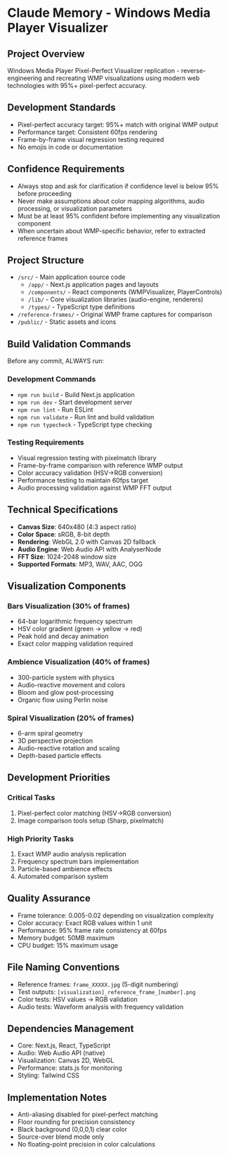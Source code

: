 # Claude Memory - Windows Media Player Visualizer

## Project Overview
Windows Media Player Pixel-Perfect Visualizer replication - reverse-engineering and recreating WMP visualizations using modern web technologies with 95%+ pixel-perfect accuracy.

## Development Standards
- Pixel-perfect accuracy target: 95%+ match with original WMP output
- Performance target: Consistent 60fps rendering
- Frame-by-frame visual regression testing required
- No emojis in code or documentation

## Confidence Requirements
- Always stop and ask for clarification if confidence level is below 95% before proceeding
- Never make assumptions about color mapping algorithms, audio processing, or visualization parameters
- Must be at least 95% confident before implementing any visualization component
- When uncertain about WMP-specific behavior, refer to extracted reference frames

## Project Structure
- `/src/` - Main application source code
  - `/app/` - Next.js application pages and layouts
  - `/components/` - React components (WMPVisualizer, PlayerControls)
  - `/lib/` - Core visualization libraries (audio-engine, renderers)
  - `/types/` - TypeScript type definitions
- `/reference-frames/` - Original WMP frame captures for comparison
- `/public/` - Static assets and icons

## Build Validation Commands
Before any commit, ALWAYS run:

### Development Commands
- `npm run build` - Build Next.js application
- `npm run dev` - Start development server
- `npm run lint` - Run ESLint
- `npm run validate` - Run lint and build validation
- `npm run typecheck` - TypeScript type checking

### Testing Requirements
- Visual regression testing with pixelmatch library
- Frame-by-frame comparison with reference WMP output
- Color accuracy validation (HSV→RGB conversion)
- Performance testing to maintain 60fps target
- Audio processing validation against WMP FFT output

## Technical Specifications
- **Canvas Size**: 640x480 (4:3 aspect ratio)
- **Color Space**: sRGB, 8-bit depth
- **Rendering**: WebGL 2.0 with Canvas 2D fallback
- **Audio Engine**: Web Audio API with AnalyserNode
- **FFT Size**: 1024-2048 window size
- **Supported Formats**: MP3, WAV, AAC, OGG

## Visualization Components
### Bars Visualization (30% of frames)
- 64-bar logarithmic frequency spectrum
- HSV color gradient (green → yellow → red)
- Peak hold and decay animation
- Exact color mapping validation required

### Ambience Visualization (40% of frames)
- 300-particle system with physics
- Audio-reactive movement and colors
- Bloom and glow post-processing
- Organic flow using Perlin noise

### Spiral Visualization (20% of frames)
- 6-arm spiral geometry
- 3D perspective projection
- Audio-reactive rotation and scaling
- Depth-based particle effects

## Development Priorities
### Critical Tasks
1. Pixel-perfect color matching (HSV→RGB conversion)
2. Image comparison tools setup (Sharp, pixelmatch)

### High Priority Tasks
1. Exact WMP audio analysis replication
2. Frequency spectrum bars implementation
3. Particle-based ambience effects
4. Automated comparison system

## Quality Assurance
- Frame tolerance: 0.005-0.02 depending on visualization complexity
- Color accuracy: Exact RGB values within 1 unit
- Performance: 95% frame rate consistency at 60fps
- Memory budget: 50MB maximum
- CPU budget: 15% maximum usage

## File Naming Conventions
- Reference frames: `frame_XXXXX.jpg` (5-digit numbering)
- Test outputs: `[visualization]_reference_frame_[number].png`
- Color tests: HSV values → RGB validation
- Audio tests: Waveform analysis with frequency validation

## Dependencies Management
- Core: Next.js, React, TypeScript
- Audio: Web Audio API (native)
- Visualization: Canvas 2D, WebGL
- Performance: stats.js for monitoring
- Styling: Tailwind CSS

## Implementation Notes
- Anti-aliasing disabled for pixel-perfect matching
- Floor rounding for precision consistency
- Black background (0,0,0,1) clear color
- Source-over blend mode only
- No floating-point precision in color calculations